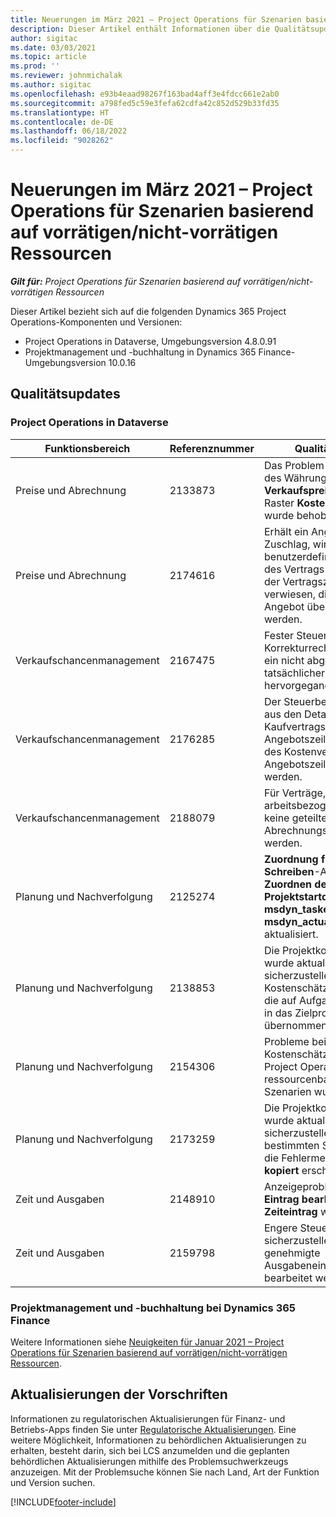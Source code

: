 ```yaml
---
title: Neuerungen im März 2021 – Project Operations für Szenarien basierend auf vorrätigen/nicht-vorrätigen Ressourcen
description: Dieser Artikel enthält Informationen über die Qualitätsupdates, die in der Version von Project Operations vom März 2021 für Szenarien mit/ohne Ressourcenvorrat verfügbar sind.
author: sigitac
ms.date: 03/03/2021
ms.topic: article
ms.prod: ''
ms.reviewer: johnmichalak
ms.author: sigitac
ms.openlocfilehash: e93b4eaad98267f163bad4aff3e4fdcc661e2ab0
ms.sourcegitcommit: a798fed5c59e3fefa62cdfa42c852d529b33fd35
ms.translationtype: HT
ms.contentlocale: de-DE
ms.lasthandoff: 06/18/2022
ms.locfileid: "9028262"
---
```

# <a name="whats-new-march-2021---project-operations-for-resourcenon-stocked-based-scenarios"></a>Neuerungen im März 2021 – Project Operations für Szenarien basierend auf vorrätigen/nicht-vorrätigen Ressourcen

_**Gilt für:** Project Operations für Szenarien basierend auf vorrätigen/nicht-vorrätigen Ressourcen_

Dieser Artikel bezieht sich auf die folgenden Dynamics 365 Project Operations-Komponenten und Versionen:

- Project Operations in Dataverse, Umgebungsversion 4.8.0.91 
- Projektmanagement und -buchhaltung in Dynamics 365 Finance-Umgebungsversion 10.0.16 

## <a name="quality-updates"></a>Qualitätsupdates

### <a name="project-operations-on-dataverse"></a>Project Operations in Dataverse


| **Funktionsbereich** | **Referenznummer** | **Qualitätsupdate** |
| --- | --- | --- |
| Preise und Abrechnung | 2133873 | Das Problem bei der Anzeige des Währungssymbols für **Verkaufspreis pro Einheit** im Raster **Kostenschätzungen** wurde behoben. |
| Preise und Abrechnung | 2174616 | Erhält ein Angebot den Zuschlag, wird auf die benutzerdefinierte Preisliste des Vertrags in den Detaisl der Vertragszeilen verwiesen, die aus dem Angebot übernommen werden. |
| Verkaufschancenmanagement | 2167475 | Fester Steuerbetrag in der Korrekturrechnung, aus dem ein nicht abgerechneter tatsächlicher Eintrag hervorgegangen ist. |
| Verkaufschancenmanagement | 2176285 | Der Steuerbetrag darf nicht aus den Details des Kaufvertrags/der Angebotszeile in die Details des Kostenvertrags/der Angebotszeile übernommen werden. |
| Verkaufschancenmanagement | 2188079 | Für Verträge, die nicht arbeitsbezogen sind, darf keine geteilte Abrechnungsregel erstellt werden. |
| Planung und Nachverfolgung | 2125274 | **Zuordnung für Duales Schreiben**-Attribut für **Zuordnen des Projektstartdatums** von **msdyn\_taskearlieststart** auf **msdyn\_actualstart** aktualisiert. |
| Planung und Nachverfolgung | 2138853 | Die Projektkopierfunktion wurde aktualisiert, um sicherzustellen, dass Kostenschätzungspositionen, die auf Aufgaben verweisen, in das Zielprojekt übernommen werden. |
| Planung und Nachverfolgung | 2154306 | Probleme beim Löschen von Kostenschätzungen in Project Operations für ressourcenbasierte Szenarien wurden behoben. |
| Planung und Nachverfolgung | 2173259 | Die Projektkopierfunktion wurde aktualisiert, um sicherzustellen, dass in bestimmten Szenarien nicht die Fehlermeldung **PSP wird kopiert** erscheint. |
| Zeit und Ausgaben | 2148910 | Anzeigeproblem der Seite **Eintrag bearbeiten** im Raster **Zeiteintrag** wurde behoben. |
| Zeit und Ausgaben | 2159798 | Engere Steuerung, um sicherzustellen, dass genehmigte Ausgabeneinträge nicht bearbeitet werden können. |

### <a name="project-management-and-accounting-on-dynamics-365-finance"></a>Projektmanagement und -buchhaltung bei Dynamics 365 Finance

Weitere Informationen siehe [Neuigkeiten für Januar 2021 – Project Operations für Szenarien basierend auf vorrätigen/nicht-vorrätigen Ressourcen](whats-new-jan-2021-resource-based.md).

## <a name="regulatory-updates"></a>Aktualisierungen der Vorschriften

Informationen zu regulatorischen Aktualisierungen für Finanz- und Betriebs-Apps finden Sie unter [Regulatorische Aktualisierungen](/dynamics365/finance/localizations/regulatory-updates). Eine weitere Möglichkeit, Informationen zu behördlichen Aktualisierungen zu erhalten, besteht darin, sich bei LCS anzumelden und die geplanten behördlichen Aktualisierungen mithilfe des Problemsuchwerkzeugs anzuzeigen. Mit der Problemsuche können Sie nach Land, Art der Funktion und Version suchen.


[!INCLUDE[footer-include](../includes/footer-banner.md)]